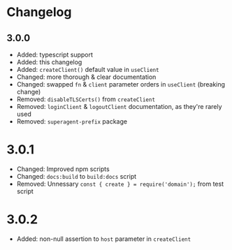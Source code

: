 # Changelog

## 3.0.0
- Added: typescript support
- Added: this changelog
- Added: `createClient()` default value in `useClient`
- Changed: more thorough & clear documentation
- Changed: swapped `fn` & `client` parameter orders in `useClient` (breaking change)
- Removed: `disableTLSCerts()` from `createClient`
- Removed: `loginClient` & `logoutClient` documentation, as they're rarely used
- Removed: `superagent-prefix` package

# 3.0.1
- Changed: Improved npm scripts
- Changed: `docs:build` to `build:docs` script
- Removed: Unnessary `const { create } = require('domain');` from test script

# 3.0.2
- Added: non-null assertion to `host` parameter in `createClient`
